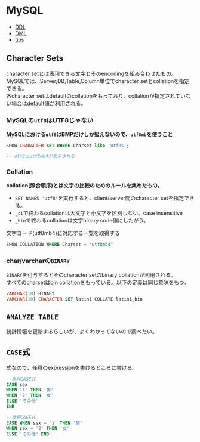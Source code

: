 # MySQL

* [DDL](./ddl.md)
* [DML](./dml.md)  
* [tips](./tips.md)

## Character Sets

character setとは表現できる文字とそのencodingを組み合わせたもの。  
MySQLでは、Server,DB,Table,Column単位でcharacter setとcollationを指定できる。  
各character setはdefaultのcollationをもっており、collationが指定されていない場合はdefault値が利用される。


### MySQLの`utf8`はUTF8じゃない

**MySQLにおける`utf8`はBMPだけしか扱えないので、`utf8mb`を使うこと**

```sql
SHOW CHARACTER SET WHERE Charset like 'utf8%';

-- utf8とutf8mb4が表示される
```

### Collation

**collation(照合順序)とは文字の比較のためのルールを集めたもの。**

* `SET NAMES 'utf8'`を実行すると、client/server間のcharacter setを指定できる。
* `_ci`で終わるcollationは大文字と小文字を区別しない。case insensitive
* `_bin`で終わるcollationは文字binary code値にしたがう。


文字コード(utf8mb4)に対応する一覧を取得する
```sql
SHOW COLLATION WHERE Charset = "utf8mb4"
```


### char/varcharの`BINARY` 

`BINARY`を付与するとそのcharacter setのbinary collationが利用される。  
すべてのcharsetはbin collationをもっている。以下の定義は同じ意味をもつ。

```sql
VARCHAR(10) BINARY
VARCHAR(10) CHARACTER SET latin1 COLLATE latin1_bin
```

## `ANALYZE TABLE`

統計情報を更新するらしいが、よくわかってないので調べたい。

## `CASE`式

式なので、任意のexpressionを書けるところに書ける。

```sql
--単純CASE式
CASE sex
WHEN '1' THEN '男'
WHEN '2' THEN '女'
ELSE 'その他'
END
```

```sql
--検索CASE式
CASE WHEN sex = '1' THEN '男'
WHEN sex = '2' THEN '女'
ELSE 'その他' END 
```
